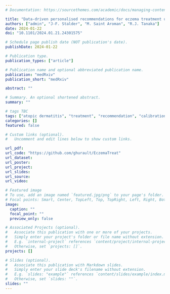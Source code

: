```yaml
---
# Documentation: https://sourcethemes.com/academic/docs/managing-content/

title: "Data-driven personalised recommendations for eczema treatment using a Bayesian model of severity dynamics"
authors: ["admin", "J-F. Stalder", "M. Saint Aroman", "R.J. Tanaka"]
date: 2024-01-22
doi: "10.1101/2024.01.21.24301575"

# Schedule page publish date (NOT publication's date).
publishDate: 2024-01-22

# Publication type.
publication_types: ["article"]

# Publication name and optional abbreviated publication name.
publication: "medRxiv"
publication_short: "medRxiv"

abstract: ""

# Summary. An optional shortened abstract.
summary: ""

# tags TBC
tags: ["atopic dermatitis", "treatment", "recommendation", "calibration", "prediction", "SCORAD"]
categories: []
featured: false

# Custom links (optional).
#   Uncomment and edit lines below to show custom links.

url_pdf:
url_code: "https://github.com/ghurault/EczemaTreat"
url_dataset:
url_poster:
url_project:
url_slides:
url_source:
url_video:

# Featured image
# To use, add an image named `featured.jpg/png` to your page's folder. 
# Focal points: Smart, Center, TopLeft, Top, TopRight, Left, Right, BottomLeft, Bottom, BottomRight.
image:
  caption: ""
  focal_point: ""
  preview_only: false

# Associated Projects (optional).
#   Associate this publication with one or more of your projects.
#   Simply enter your project's folder or file name without extension.
#   E.g. `internal-project` references `content/project/internal-project/index.md`.
#   Otherwise, set `projects: []`.
projects: []

# Slides (optional).
#   Associate this publication with Markdown slides.
#   Simply enter your slide deck's filename without extension.
#   E.g. `slides: "example"` references `content/slides/example/index.md`.
#   Otherwise, set `slides: ""`.
slides: ""
---
```

